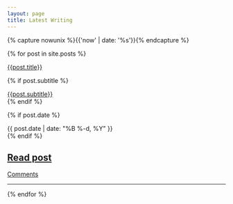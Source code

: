 ```yaml
---
layout: page
title: Latest Writing
---
```


<script id="dsq-count-scr" src="//tomcritchlow.disqus.com/count.js" async></script>

{% capture nowunix %}{{'now' | date: '%s'}}{% endcapture %}


{% for post in site.posts %}

<a href="{{post.url}}"><div class="posttitle">{{post.title}}</div></a>

{% if post.subtitle %}
<a href="{{post.url}}"><div class='subtitle'>{{post.subtitle}}</div></a>
  {% endif %}

{% if post.date %}
<div class="dateline">{{ post.date | date: "%B %-d, %Y" }}</div>
  {% endif %}

  <h2><a href="{{post.url}}">Read post</a></h2>

  <a href="{{post.url}}#disqus_thread">Comments</a>

<hr>

{% endfor %}